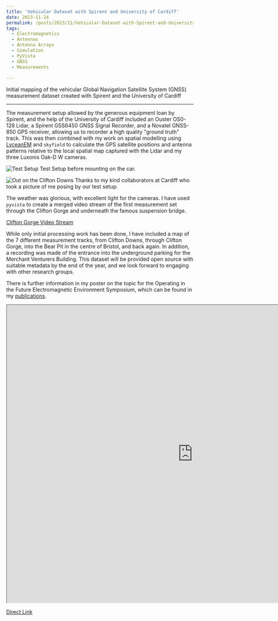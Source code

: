 ```yaml
---
title: 'Vehicular Dataset with Spirent and University of Cardiff'
date: 2023-11-24
permalink: /posts/2023/11/Vehicular-Dataset-with-Spirent-and-University-of-Cardiff/
tags:
  - Electromagnetics
  - Antennas
  - Antenna Arrays
  - Simulation
  - PyVista
  - GNSS
  - Measurements
  
---
```

Initial mapping of the vehicular Global Navigation Satellite System (GNSS) measurement dataset created with Spirent and the University of Cardiff

---
The measurement setup allowed by the generous equipment loan by Spirent, and the help of the University of Cardiff included an Ouster OS0-128 Lidar, a Spirent GSS6450 GNSS Signal Recorder, and a Novatel GNSS-850 GPS receiver, allowing us to recorder a high quality "ground truth" track. This was then combined with my work on spatial modelling using [LyceanEM](https://github.com/LyceanEM/LyceanEM-Python) and `skyfield` to calculate the GPS satellite positions and antenna patterns relative to the local spatial map captured with the Lidar and my three Luxonis Oak-D W cameras.

![Test Setup](https://lyceanem.com/images/20230810_124135.jpg)
Test Setup before mounting on the car.

![Out on the Clifton Downs](https://lyceanem.com/images/20230811_152327.jpg) 
Thanks to my kind collaborators at Cardiff who took a picture of me posing by our test setup.

The weather was glorious, with excellent light for the cameras. I have used `pyvista` to create a merged video stream of the first measurement set through the Clifton Gorge and underneath the famous suspension bridge. 

[Clifton Gorge Video Stream](https://youtu.be/Dr_yOmyhg9Q)

While only initial processing work has been done, I have included a map of the 7 different measurement tracks, from Clifton Downs, through Clifton Gorge, into the Bear Pit in the centre of Bristol, and back again. In addition, a recording was made of the entrance into the underground parking for the Merchant Venturers Building. This dataset will be provided open source with suitable metadata by the end of the year, and we look forward to engaging with other research groups.

There is further information in my poster on the topic for the Operating in the Future Electromagnetic Environment Symposium, which can be found in my [publications](https://lyceanem.com/publication/2023-11-22-Spatial-Modelling-for-GPS-Replication-in-Natural-and-Urban-Canyons).

<iframe src="https://lyceanem.com/files/Satellite_Availability.html" height="800" width="1000"></iframe>

[Direct Link](https://lyceanem.com/files/Satellite_Availability.html)

<script src="https://utteranc.es/client.js"
        repo="LyceanEM/LyceanEM.github.io"
        issue-term="Vehicular-Dataset-with-Spirent-and-University-of-Cardiff"
        theme="github-light"
        crossorigin="anonymous"
        async>
</script>
